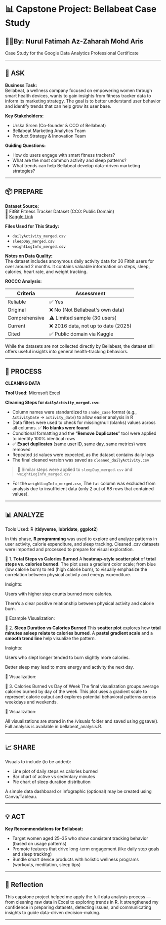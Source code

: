 # 📊 Capstone Project: Bellabeat Case Study
## ✍🏻By: Nurul Fatimah Az-Zaharah Mohd Aris
Case Study for the Google Data Analytics Professional Certificate

---

## 🧠 ASK

**Business Task:**  
Bellabeat, a wellness company focused on empowering women through smart health devices, wants to gain insights from fitness tracker data to inform its marketing strategy. The goal is to better understand user behavior and identify trends that can help grow its user base.

**Key Stakeholders:**  
- Urska Srsen (Co-founder & CCO of Bellabeat)  
- Bellabeat Marketing Analytics Team  
- Product Strategy & Innovation Team

**Guiding Questions:**  
- How do users engage with smart fitness trackers?  
- What are the most common activity and sleep patterns?  
- What trends can help Bellabeat develop data-driven marketing strategies?

---

## 📦 PREPARE

**Dataset Source:**  
📁 FitBit Fitness Tracker Dataset (CC0: Public Domain)  
🔗 [Kaggle Link](https://www.kaggle.com/datasets/arashnic/fitbit)

**Files Used for This Study:**
- `dailyActivity_merged.csv`  
- `sleepDay_merged.csv`  
- `weightLogInfo_merged.csv`

**Notes on Data Quality:**  
The dataset includes anonymous daily activity data for 30 Fitbit users for over around 2 months. It contains valuable information on steps, sleep, calories, heart rate, and weight tracking.

**ROCCC Analysis:**

| Criteria     | Assessment |
|--------------|------------|
| Reliable     | ✅ Yes      |
| Original     | ❌ No (Not Bellabeat's own data) |
| Comprehensive| ⚠️ Limited sample (30 users) |
| Current      | ❌ 2016 data, not up to date (2025) |
| Cited        | ✅ Public domain via Kaggle |

While the datasets are not collected directly by Bellabeat, the dataset still offers useful insights into general health-tracking behaviors.

---

## 🧹 PROCESS

**CLEANING DATA**

**Tool Used:** Microsoft Excel

**Cleaning Steps for `dailyActivity_merged.csv`:**

- Column names were standardized to `snake_case` format (e.g., `ActivityDate` → `activity_date`) to allow easier analysis in R
- Data filters were used to check for missing/null (blanks) values across all columns. ✅ **No blanks were found**
- Conditional formatting and the “**Remove Duplicates**” tool were applied to identify 100% identical rows
- ✅ **Exact duplicates** (same user ID, same day, same metrics) were removed
- Repeated `id` values were expected, as the dataset contains daily logs
- The final cleaned version was saved as `cleaned_dailyActivity.csv`

> 🔎 Similar steps were applied to `sleepDay_merged.csv` and `weightLogInfo_merged.csv`

- For the `weightLogInfo_merged.csv`, The `fat` column was excluded from analysis due to insufficient data (only 2 out of 68 rows that contained values).

---

## 📊 ANALYZE

Tools Used: R (**tidyverse**, **lubridate**, **ggplot2**)

In this phase, **R programming** was used to explore and analyze patterns in user activity, calorie expenditure, and sleep tracking. Cleaned .csv datasets were imported and processed to prepare for visual exploration.

🔹 1. **Total Steps vs Calories Burned**
A **heatmap-style scatter plot** of **total steps vs. calories burned**. The plot uses a gradient color scale; from blue (low calorie burn) to red (high calorie burn), to visually emphasize the correlation between physical activity and energy expenditure.

Insights:

Users with higher step counts burned more calories.

There’s a clear positive relationship between physical activity and calorie burn.

📎 Example Visualization:



🔹 2. **Sleep Duration vs Calories Burned**
This **scatter plot** explores how **total minutes asleep relate to calories burned**. A **pastel gradient scale** and a **smooth trend line** help visualize the pattern.

Insights:

Users who slept longer tended to burn slightly more calories.

Better sleep may lead to more energy and activity the next day.

📎 Visualization:


🔹 3. Calories Burned vs Day of Week
The final visualization groups average calories burned by day of the week. This plot uses a gradient scale to represent calorie output and explores potential behavioral patterns across weekdays and weekends.

📎 Visualization:


All visualizations are stored in the /visuals folder and saved using ggsave(). Full analysis is available in bellabeat_analysis.R.

---

## 📈 SHARE

Visuals to include (to be added):
- Line plot of daily steps vs calories burned
- Bar chart of active vs sedentary minutes
- Pie chart of sleep duration distribution

A simple data dashboard or infographic (optional) may be created using Canva/Tableau.

---

## 💡 ACT

**Key Recommendations for Bellabeat:**
- Target women aged 25–35 who show consistent tracking behavior (based on usage patterns)
- Promote features that drive long-term engagement (like daily step goals and sleep tracking)
- Bundle smart device products with holistic wellness programs (workouts, meditation, sleep tips)

---

## 💬 Reflection

This capstone project helped me apply the full data analysis process — from cleaning raw data in Excel to exploring trends in R. It strengthened my confidence in preparing datasets, detecting issues, and communicating insights to guide data-driven decision-making.

---

